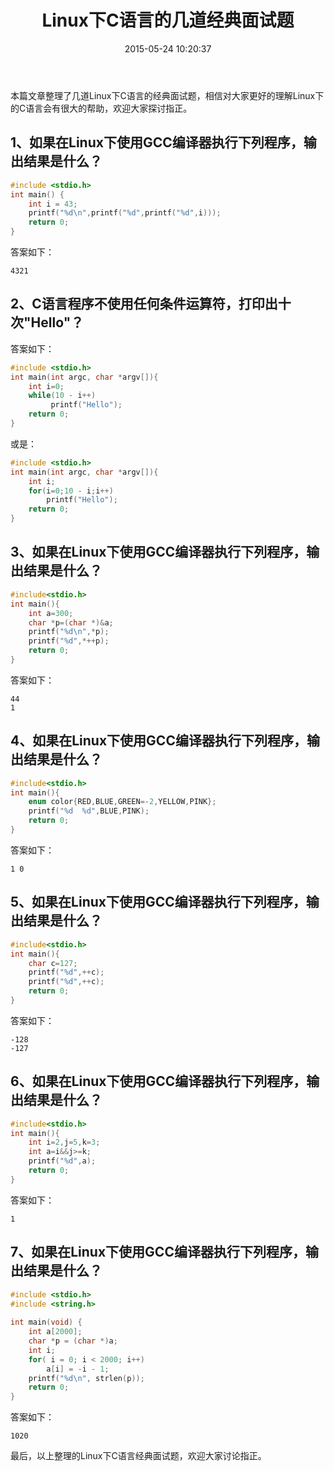 ﻿---
title: Linux下C语言的几道经典面试题
date: 2015-05-24 10:20:37
tags: [C,Linux]
permalink: advanced-c-interview-questions-and-answers
---
本篇文章整理了几道Linux下C语言的经典面试题，相信对大家更好的理解Linux下的C语言会有很大的帮助，欢迎大家探讨指正。

## 1、如果在Linux下使用GCC编译器执行下列程序，输出结果是什么？ ##
```C
#include <stdio.h>
int main() {
    int i = 43;
    printf("%d\n",printf("%d",printf("%d",i)));
    return 0;
}
```
<!-- more -->
答案如下：
```
4321
```
## 2、C语言程序不使用任何条件运算符，打印出十次"Hello"？ ##
答案如下：
```C
#include <stdio.h>
int main(int argc, char *argv[]){
    int i=0;
    while(10 - i++)
         printf("Hello");
    return 0;
}
```
或是：
```C
#include <stdio.h>
int main(int argc, char *argv[]){
    int i;
    for(i=0;10 - i;i++)
    	printf("Hello");
    return 0;
}
```
## 3、如果在Linux下使用GCC编译器执行下列程序，输出结果是什么？ ##
```C
#include<stdio.h>
int main(){
    int a=300;
    char *p=(char *)&a;
    printf("%d\n",*p);
    printf("%d",*++p);
    return 0;
}
```
答案如下：
```
44
1
```
## 4、如果在Linux下使用GCC编译器执行下列程序，输出结果是什么？ ##
```C
#include<stdio.h>
int main(){
    enum color{RED,BLUE,GREEN=-2,YELLOW,PINK};
    printf("%d  %d",BLUE,PINK);
    return 0;
}
```
答案如下：
```
1 0
```
## 5、如果在Linux下使用GCC编译器执行下列程序，输出结果是什么？ ##
```C
#include<stdio.h>
int main(){
    char c=127;
    printf("%d",++c);
    printf("%d",++c);
    return 0;
}
```
答案如下：
```
-128
-127
```
## 6、如果在Linux下使用GCC编译器执行下列程序，输出结果是什么？ ##
```C
#include<stdio.h>
int main(){
	int i=2,j=5,k=3;
	int a=i&&j>=k;
	printf("%d",a);
	return 0;
}

```
答案如下：
```
1
```
## 7、如果在Linux下使用GCC编译器执行下列程序，输出结果是什么？ ##
```C
#include <stdio.h>
#include <string.h>
 
int main(void) {
    int a[2000];
    char *p = (char *)a;
    int i;
    for( i = 0; i < 2000; i++)
        a[i] = -i - 1;
    printf("%d\n", strlen(p));
    return 0;
}
```
答案如下：
```
1020
```
最后，以上整理的Linux下C语言经典面试题，欢迎大家讨论指正。